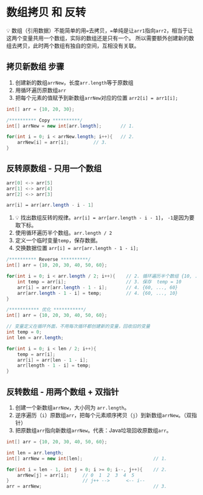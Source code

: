 # 数组拷贝 和 反转

💡 数组（引用数据）不能简单的用`=`去拷贝，`=`单纯是让`arr1`指向`arr2`，相当于让这两个变量共用一个数组，实际的数组还是只有一个。
所以需要额外创建新的数组去拷贝，此时两个数组有独自的空间，互相没有关联。




## 拷贝新数组 步骤

1. 创建新的数组`arrNew`，长度`arr.length`等于原数组
2. 用循环遍历原数组`arr`
3. 把每个元素的值赋予到新数组`arrNew`对应的位置 `arr2[i] = arr1[i];`

```java
int[] arr = {10, 20, 30};

/********** Copy **********/
int[] arrNew = new int[arr.length];       // 1.

for(int i = 0; i < arrNew.length; i++){   // 2.
	arrNew[i] = arr[i];			// 3.
}
```



## 反转原数组 - 只用一个数组

```java
arr[0] <-> arr[5]
arr[1] <-> arr[4]
arr[2] <-> arr[3]

arr[i] ↔ arr[arr.length - i - 1]
```

1. 💡 找出数组反转的规律。`arr[i] = arr[arr.length - i - 1]`， `-1`是因为要取下标。
2. 使用循环遍历半个数组。`arr.length / 2`
3. 定义一个临时变量`temp`，保存数据。
4. 交换数据位置 `arr[i] = arr[arr.length - 1 - i];`

```java
/********** Reverse **********/
int[] arr = {10, 20, 30, 40, 50, 60};

for(int i = 0; i < arr.length / 2; i++){   	// 2. 循环遍历半个数组 {10, ..., 60} 
	int temp = arr[i];                      // 3. 保存  temp = 10
	arr[i] = arr[arr.length - 1 - i];       // 4. {60, ..., 60} 
	arr[arr.length - 1 - i] = temp;         // 4. {60, ..., 10}
}

/*********** 优化 ***********/
int[] arr = {10, 20, 30, 40, 50, 60};

// 变量定义在循环外面，不用每次循环都创建新的变量，回收旧的变量
int temp = 0;
int len = arr.length;

for(int i = 0; i < len / 2; i++){
	temp = arr[i];
	arr[i] = arr[len - 1 - i];
	arr[length - 1 - i] = temp;
}
```

## 反转数组 - 用两个数组 + 双指针

1. 创建一个新数组`arrNew`，大小同为 `arr.length`。
2. 逆序遍历（`i`）原数组`arr`，把每个元素顺序拷贝（`j`）到新数组`arrNew`。（双指针）
3. 把原数组`arr`指向新数组`arrNew`。代表：Java垃圾回收原数组`arr`。

```java
int[] arr = {10, 20, 30, 40, 50, 60};

int len = arr.length;
int[] arrNew = new int[len];                          // 1.

for(int i = len - 1, int j = 0; i >= 0; i--, j++){    // 2.
	arrNew[j] = arr[i];   	// 0  1  2  3  4  5
}                      		// j++ -->      <-- i--
arr = arrNew;                                         // 3. 
```